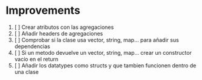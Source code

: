 
# Improvements

1. [ ] Crear atributos con las agregaciones
2. [ ] Añadir headers de agregaciones
3. [ ] Comprobar si la clase usa vector, string, map... para añadir sus dependencias
4. [ ] Si un metodo devuelve un vector, string, map... crear un constructor vacío en el return
5. [ ] Añadir los datatypes como structs y que tambien funcionen dentro de una clase
